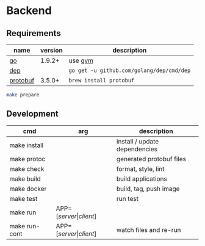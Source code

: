 # Backend 

## Requirements

| name | version | description |
|---|---|---|
| [go](https://github.com/golang/go) | 1.9.2+ | use [gvm](https://github.com/moovweb/gvm) |
| [dep](https://github.com/golang/dep) |  | `go get -u github.com/golang/dep/cmd/dep` |
| [protobuf](https://github.com/google/protobuf) | 3.5.0+ | `brew install protobuf` |

```bash
make prepare
```

## Development

| cmd | arg | description |
| --- | --- | --- |
| make install | | install / update dependencies |
| make protoc | | generated protobuf files |
| make check | | format, style, lint |
| make build | | build applications |
| make docker | | build, tag, push image |
| make test | | run test |
| make run | APP=[*server*\|*client*] | |
| make run-cont | APP=[*server*\|*client*] | watch files and re-run |
